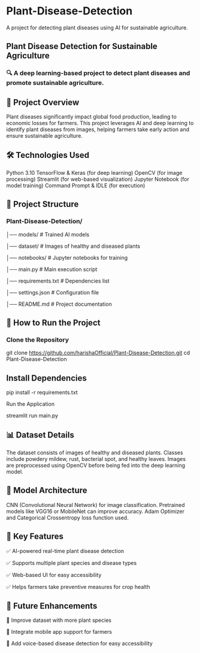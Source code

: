 # Plant-Disease-Detection
A project for detecting plant diseases using AI for sustainable agriculture.

## Plant Disease Detection for Sustainable Agriculture

 ### 🔍 A deep learning-based project to detect plant diseases and promote sustainable agriculture.

## 🌱 Project Overview
Plant diseases significantly impact global food production, leading to economic losses for farmers. This project leverages AI and deep learning to identify plant diseases from images, helping farmers take early action and ensure sustainable agriculture.

## 🛠 Technologies Used
Python 3.10
TensorFlow & Keras (for deep learning)
OpenCV (for image processing)
Streamlit (for web-based visualization)
Jupyter Notebook (for model training)
Command Prompt & IDLE (for execution)

## 📂 Project Structure
### Plant-Disease-Detection/
│── models/                                                                           # Trained AI models

│── dataset/                                                                          # Images of healthy and diseased plants

│── notebooks/                                                                        # Jupyter notebooks for training

│── main.py                                                                           # Main execution script

│── requirements.txt                                                                  # Dependencies list

│── settings.json                                                                     # Configuration file

│── README.md                                                                         # Project documentation

## 🚀 How to Run the Project

### Clone the Repository
  git clone https://github.com/harishaOfficial/Plant-Disease-Detection.git cd Plant-Disease-Detection

## Install Dependencies

  pip install -r requirements.txt

Run the Application

  streamlit run main.py 

## 📊 Dataset Details

The dataset consists of images of healthy and diseased plants.
Classes include powdery mildew, rust, bacterial spot, and healthy leaves.
Images are preprocessed using OpenCV before being fed into the deep learning model.

## 🔬 Model Architecture

CNN (Convolutional Neural Network) for image classification.
Pretrained models like VGG16 or MobileNet can improve accuracy.
Adam Optimizer and Categorical Crossentropy loss function used.

## 🎯 Key Features  

✅ AI-powered real-time plant disease detection

✅ Supports multiple plant species and disease types

✅ Web-based UI for easy accessibility

✅ Helps farmers take preventive measures for crop health

## 🎯 Future Enhancements

🔹 Improve dataset with more plant species

🔹 Integrate mobile app support for farmers

🔹 Add voice-based disease detection for easy accessibility
